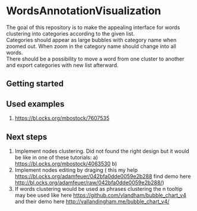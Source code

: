# WordsAnnotationVisualization

The goal of this repository is to make the appealing interface for words clustering into categories
according to the given list. </br>
Categories should appear as large bubbles with category name when zoomed out.
When zoom in the category name should change into all words.</br>
There should be a possibility to move a word from one cluster to another and export categories with new list afterward.</br>

## Getting started


## Used examples
1) https://bl.ocks.org/mbostock/7607535

## Next steps
1. Implement nodes clustering. Did not found the right design but it would be like in one of these tutorials:
a) https://bl.ocks.org/mbostock/4063530
b) 
2. Implement nodes editing by draging ( this my help https://bl.ocks.org/adamfeuer/042bfa0dde0059e2b288 find demo here http://bl.ocks.org/adamfeuer/raw/042bfa0dde0059e2b288/)
3. If words clustering would be used as phrases clustering the n tooltip may bee used like here https://github.com/vlandham/bubble_chart_v4 and their demo here http://vallandingham.me/bubble_chart_v4/
